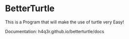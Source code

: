# BetterTurtle

This is a Program that will make the use of turtle very Easy!

Documentation:
h4q3r.github.io/betterturtle/docs
